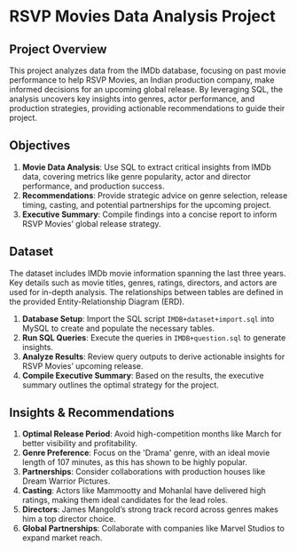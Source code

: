 # RSVP Movies Data Analysis Project

## Project Overview

This project analyzes data from the IMDb database, focusing on past movie performance to help RSVP Movies, an Indian production company, make informed decisions for an upcoming global release. By leveraging SQL, the analysis uncovers key insights into genres, actor performance, and production strategies, providing actionable recommendations to guide their project.

## Objectives

1. **Movie Data Analysis**: Use SQL to extract critical insights from IMDb data, covering metrics like genre popularity, actor and director performance, and production success.
2. **Recommendations**: Provide strategic advice on genre selection, release timing, casting, and potential partnerships for the upcoming project.
3. **Executive Summary**: Compile findings into a concise report to inform RSVP Movies’ global release strategy.

## Dataset

The dataset includes IMDb movie information spanning the last three years. Key details such as movie titles, genres, ratings, directors, and actors are used for in-depth analysis. The relationships between tables are defined in the provided Entity-Relationship Diagram (ERD).


1. **Database Setup**: Import the SQL script `IMDB+dataset+import.sql` into MySQL to create and populate the necessary tables.
2. **Run SQL Queries**: Execute the queries in `IMDB+question.sql` to generate insights.
3. **Analyze Results**: Review query outputs to derive actionable insights for RSVP Movies’ upcoming release.
4. **Compile Executive Summary**: Based on the results, the executive summary outlines the optimal strategy for the project.

## Insights & Recommendations

1. **Optimal Release Period**: Avoid high-competition months like March for better visibility and profitability.
2. **Genre Preference**: Focus on the 'Drama' genre, with an ideal movie length of 107 minutes, as this has shown to be highly popular.
3. **Partnerships**: Consider collaborations with production houses like Dream Warrior Pictures.
4. **Casting**: Actors like Mammootty and Mohanlal have delivered high ratings, making them ideal candidates for the lead roles.
5. **Directors**: James Mangold’s strong track record across genres makes him a top director choice.
6. **Global Partnerships**: Collaborate with companies like Marvel Studios to expand market reach.


